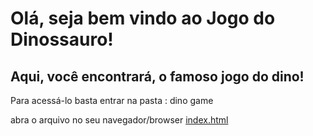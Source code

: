# Olá, seja bem vindo ao Jogo do Dinossauro!

## Aqui, você encontrará, o famoso jogo do dino!

Para acessá-lo basta entrar na pasta : dino game 

abra o arquivo no seu navegador/browser [index.html](index.html)
